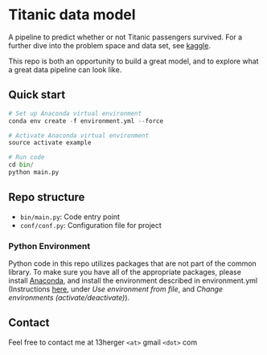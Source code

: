 # Titanic data model

A pipeline to predict whether or not Titanic passengers survived. For a further dive into the problem space and data 
set, see [kaggle](https://www.kaggle.com/c/titanic). 

This repo is both an opportunity to build a great model, and to explore what a great data pipeline can look like.  

## Quick start

```python
# Set up Anaconda virtual environment
conda env create -f environment.yml --force

# Activate Anaconda virtual environment
source activate example

# Run code
cd bin/
python main.py
```

## Repo structure

 - `bin/main.py`: Code entry point
 - `conf/conf.py`: Configuration file for project

### Python Environment
Python code in this repo utilizes packages that are not part of the common library. To make sure you have all of the 
appropriate packages, please install [Anaconda](https://www.continuum.io/downloads), and install the environment 
described in environment.yml (Instructions [here](http://conda.pydata.org/docs/using/envs.html), under *Use 
environment from file*, and *Change environments (activate/deactivate)*). 

## Contact
Feel free to contact me at 13herger `<at>` gmail `<dot>` com

